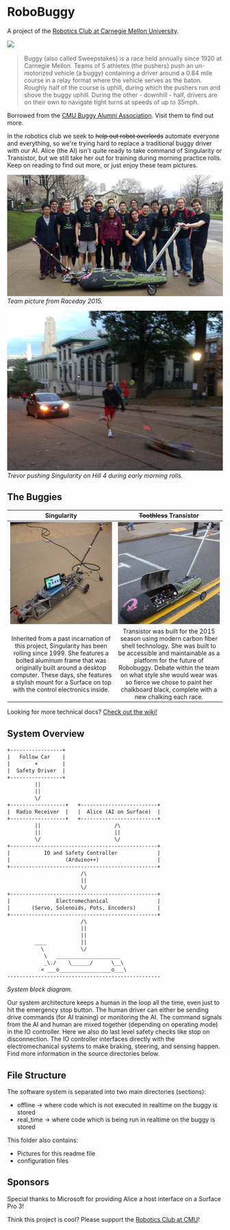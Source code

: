RoboBuggy
==============

A project of the [Robotics Club at Carnegie Mellon University](https://roboticsclub.org/).

[<img src="https://travis-ci.org/CMU-Robotics-Club/RoboBuggy.svg?branch=master">](https://travis-ci.org/CMU-Robotics-Club/RoboBuggy/builds)

> Buggy (also called Sweepstakes) is a race held annually since 1920 at Carnegie Mellon. Teams of 5 athletes (the pushers) push an un-motorized vehicle (a buggy) containing a driver around a 0.84 mile course in a relay format where the vehicle serves as the baton. Roughly half of the course is uphill, during which the pushers run and shove the buggy uphill. During the other - downhill - half, drivers are on their own to navigate tight turns at speeds of up to 35mph.

Borrowed from the [CMU Buggy Alumni Association](http://cmubuggy.org/reference/What_is_buggy%3F). Visit them to find out more.

In the robotics club we seek to ~~help out robot overlords~~ automate everyone and everything, so we're trying hard to replace a traditional buggy driver with our AI. Alice (the AI) isn't quite ready to take command of Singularity or Transistor, but we still take her out for training during morning practice rolls. Keep on reading to find out more, or just enjoy these team pictures.

![Team picture from Raceday 2015](readme_team.JPG)
_Team picture from Raceday 2015._

![Trevor pushing RoboBuggy at Fall rolls](readme_rolls.JPG)
_Trevor pushing Singularity on Hill 4 during early morning rolls._

## The Buggies 

<table>
<thead>
<tr>
<th align="center" width="50%">Singularity</th>
<th align="center" width="50%"><del>Toothless</del> Transistor</th>
</tr>
</thead>
<tbody>
<tr>
<td align="center"><img src="readme_singularity.jpg" alt="Singularity the Buggy with Alice the AI" style="max-width:100%;"></td>
<td align="center"><img src="readme_transistor.jpg" alt="Transistor the Buggy" style="max-width:100%;"></td>
</tr>
<tr>
<td align="center">Inherited from a past incarnation of this project, Singularity has been rolling since 1999. She features a bolted aluminum frame that was originally built around a desktop computer. These days, she features a stylish mount for a Surface on top with the control electronics inside.</td>
<td align="center">Transistor was built for the 2015 season using modern carbon fiber shell technology. She was built to be accessible and maintainable as a platform for the future of Robobuggy. Debate within the team on what style she would wear was so fierce we chose to paint her chalkboard black, complete with a new chalking each race.</td>
</tr>
</tbody>
</table>

Looking for more technical docs? [Check out the wiki!](https://github.com/CMU-Robotics-Club/RoboBuggy/wiki)

## System Overview

```
+-----------------+
|   Follow Car    |
|        +        |
|  Safety Driver  |
+-----------------+
         ||
         ||
         \/
+------------------+   +-------------------------+
|  Radio Receiver  |   |  Alice (AI on Surface)  |
+------------------+   +-------------------------+
         ||                        /\
         ||                        ||
         \/                        \/
+------------------------------------------------+
|           IO and Safety Controller             |
|                  (Arduino++)                   |
+------------------------------------------------+
                        /\
                        ||
                        \/
+------------------------------------------------+
|               Electromechanical                |
|       (Servo, Solenoids, Pots, Encoders)       |
+------------------------------------------------+
                        /\
                        ||
                        ||
         ____           ||
           \            \/
            \   _____________________
            _\./    \______/      \__\
           < ___o_________________o___\ 
--------------------------------------------------

```
_System block diagram._

Our system architecture keeps a human in the loop all the time, even just to hit the emergency stop button. The human driver can either be sending drive commands (for AI training) or monitoring the AI. The command signals from the AI and human are mixed together (depending on operating mode) in the IO controller. Here we also do last level safety checks like stop on disconnection. The IO controller interfaces directly with the electromechanical systems to make braking, steering, and sensing happen. Find more information in the source directories below.


## File Structure 

The software system is separated into two main directories (sections):
* offline -> where code which is not executed in realtime on the buggy is stored
* real_time -> where code which is being run in realtime on the buggy is stored 

This folder also contains: 
* Pictures for this readme file
* configuration files

## Sponsors

Special thanks to Microsoft for providing Alice a host interface on a Surface Pro 3!

Think this project is cool? Please support the [Robotics Club at CMU](https://roboticsclub.org/sponsors/)!


